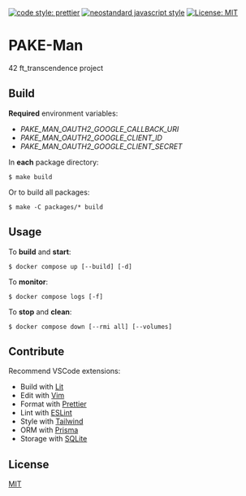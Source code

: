 [![code style: prettier](https://img.shields.io/badge/code_style-prettier-ff69b4.svg?style=flat)](https://github.com/prettier/prettier)
[![neostandard javascript style](https://img.shields.io/badge/code_style-neostandard-brightgreen?style=flat)](https://github.com/neostandard/neostandard)
[![License: MIT](https://img.shields.io/badge/License-MIT-yellow.svg)](https://opensource.org/licenses/MIT)

# PAKE-Man

42 ft_transcendence project

## Build

**Required** environment variables:

- _PAKE_MAN_OAUTH2_GOOGLE_CALLBACK_URI_
- _PAKE_MAN_OAUTH2_GOOGLE_CLIENT_ID_
- _PAKE_MAN_OAUTH2_GOOGLE_CLIENT_SECRET_

In **each** package directory:

```console
$ make build
```

Or to build all packages:

```console
$ make -C packages/* build
```

## Usage

To **build** and **start**:

```console
$ docker compose up [--build] [-d]
```

To **monitor**:

```console
$ docker compose logs [-f]
```

To **stop** and **clean**:

```console
$ docker compose down [--rmi all] [--volumes]
```

## Contribute

Recommend VSCode extensions:

- Build with [Lit](https://marketplace.visualstudio.com/items?itemName=runem.lit-plugin)
- Edit with [Vim](https://marketplace.visualstudio.com/items?itemName=vscodevim.vim)
- Format with [Prettier](https://marketplace.visualstudio.com/items?itemName=esbenp.prettier-vscode)
- Lint with [ESLint](https://marketplace.visualstudio.com/items?itemName=dbaeumer.vscode-eslint)
- Style with [Tailwind](https://marketplace.visualstudio.com/items?itemName=bradlc.vscode-tailwindcss)
- ORM with [Prisma](https://marketplace.visualstudio.com/items?itemName=Prisma.prisma)
- Storage with [SQLite](https://marketplace.visualstudio.com/items?itemName=qwtel.sqlite-viewer)

## License

[MIT](LICENSE)
